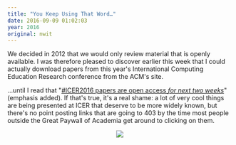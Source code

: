 ```yaml
---
title: "You Keep Using That Word…"
date: 2016-09-09 01:02:03
year: 2016
original: nwit
---
```


<p>
  We decided in 2012 that
  we would only review material that is openly available.
  I was therefore pleased to discover earlier this week that I could actually download papers from this year's
  International Computing Education Research conference from the ACM's site.
</p>
<p>
  …until I read that "<a href="https://twitter.com/guzdial/status/774073549002674176">#ICER2016 papers are open access <em>for next two weeks</em></a>"
  (emphasis added).
  If that's true,
  it's a real shame:
  a lot of very cool things are being presented at ICER
  that deserve to be more widely known,
  but there's no point posting links that are going to 403
  by the time most people outside the Great Paywall of Academia get around to clicking on them.
</p>
<p align="center">
  <img src="{{site.url}}/files/2016/09/montoya.jpg" />
</p>
